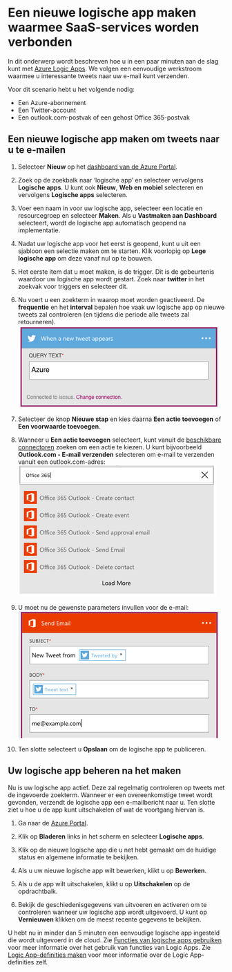 <properties
    pageTitle="Een logische app maken | Microsoft Azure"
    description="Lees hoe u een logische app kunt maken waarmee SaaS-services worden verbonden"
    authors="jeffhollan"
    manager="dwrede"
    editor=""
    services="logic-apps"
    documentationCenter=""/>

<tags
    ms.service="logic-apps"
    ms.workload="na"
    ms.tgt_pltfrm="na"
    ms.devlang="na"
    ms.topic="get-started-article"
    ms.date="07/16/2016"
    ms.author="jehollan"/>

# Een nieuwe logische app maken waarmee SaaS-services worden verbonden

In dit onderwerp wordt beschreven hoe u in een paar minuten aan de slag kunt met [Azure Logic Apps](app-service-logic-what-are-logic-apps.md). We volgen een eenvoudige werkstroom waarmee u interessante tweets naar uw e-mail kunt verzenden.

Voor dit scenario hebt u het volgende nodig:

- Een Azure-abonnement
- Een Twitter-account
- Een outlook.com-postvak of een gehost Office 365-postvak

## Een nieuwe logische app maken om tweets naar u te e-mailen

1. Selecteer **Nieuw** op het [dashboard van de Azure Portal](https://portal.azure.com). 
2. Zoek op de zoekbalk naar ‘logische app’ en selecteer vervolgens **Logische apps**. U kunt ook **Nieuw**, **Web en mobiel** selecteren en vervolgens **Logische apps** selecteren. 
3. Voer een naam in voor uw logische app, selecteer een locatie en resourcegroep en selecteer **Maken**.  Als u **Vastmaken aan Dashboard** selecteert, wordt de logische app automatisch geopend na implementatie.  
4. Nadat uw logische app voor het eerst is geopend, kunt u uit een sjabloon een selectie maken om te starten.  Klik voorlopig op **Lege logische app** om deze vanaf nul op te bouwen. 
1. Het eerste item dat u moet maken, is de trigger.  Dit is de gebeurtenis waardoor uw logische app wordt gestart.  Zoek naar **twitter** in het zoekvak voor triggers en selecteer dit.
7. Nu voert u een zoekterm in waarop moet worden geactiveerd.  De **frequentie** en het **interval** bepalen hoe vaak uw logische app op nieuwe tweets zal controleren (en tijdens die periode alle tweets zal retourneren).
    ![Zoeken in Twitter](./media/app-service-logic-create-a-logic-app/twittersearch.png)

5. Selecteer de knop **Nieuwe stap** en kies daarna **Een actie toevoegen** of **Een voorwaarde toevoegen**.
6. Wanneer u **Een actie toevoegen** selecteert, kunt vanuit de [beschikbare connectoren](../connectors/apis-list.md) zoeken om een actie te kiezen. U kunt bijvoorbeeld **Outlook.com - E-mail verzenden** selecteren om e-mail te verzenden vanuit een outlook.com-adres:  
    ![Acties](./media/app-service-logic-create-a-logic-app/actions.png)

7. U moet nu de gewenste parameters invullen voor de e-mail:  ![Parameters](./media/app-service-logic-create-a-logic-app/parameters.png)

8. Ten slotte selecteert u **Opslaan** om de logische app te publiceren.

## Uw logische app beheren na het maken

Nu is uw logische app actief. Deze zal regelmatig controleren op tweets met de ingevoerde zoekterm. Wanneer er een overeenkomstige tweet wordt gevonden, verzendt de logische app een e-mailbericht naar u. Ten slotte ziet u hoe u de app kunt uitschakelen of wat de voortgang hiervan is.

1. Ga naar de [Azure Portal](https://portal.azure.com).

1. Klik op **Bladeren** links in het scherm en selecteer **Logische apps**.

2. Klik op de nieuwe logische app die u net hebt gemaakt om de huidige status en algemene informatie te bekijken.

3. Als u uw nieuwe logische app wilt bewerken, klikt u op **Bewerken**.

5. Als u de app wilt uitschakelen, klikt u op **Uitschakelen** op de opdrachtbalk.

1. Bekijk de geschiedenisgegevens van uitvoeren en activeren om te controleren wanneer uw logische app wordt uitgevoerd.  U kunt op **Vernieuwen** klikken om de meest recente gegevens te bekijken.

U hebt nu in minder dan 5 minuten een eenvoudige logische app ingesteld die wordt uitgevoerd in de cloud. Zie [Functies van logische apps gebruiken] voor meer informatie over het gebruik van functies van Logic Apps. Zie [Logic App-definities maken](app-service-logic-author-definitions.md) voor meer informatie over de Logic App-definities zelf.

<!-- Shared links -->
[Azure Portal]: https://portal.azure.com
[Functies van logische apps gebruiken]: app-service-logic-create-a-logic-app.md



<!--HONumber=ago16_HO4-->


